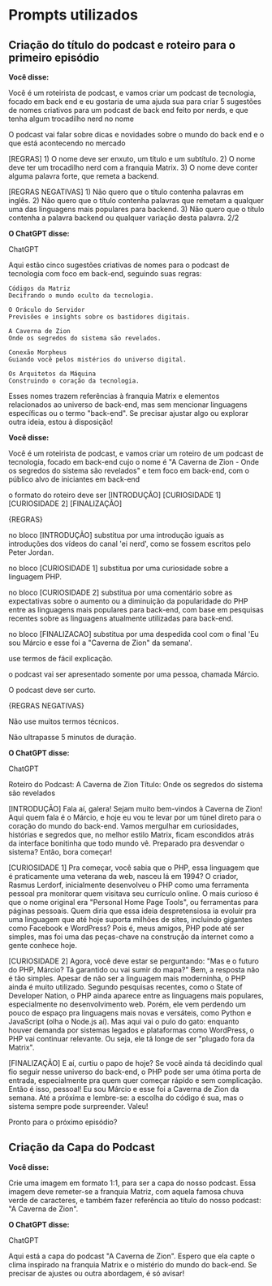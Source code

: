 # Prompts utilizados

## Criação do título do podcast e roteiro para o primeiro episódio

**Você disse:**

Você é um roteirista de podcast, e vamos criar um podcast de tecnologia, focado em back end e eu gostaria de uma ajuda sua para criar 5 sugestões de nomes criativos para um podcast de back end feito por nerds, e que tenha algum trocadilho nerd no nome

O podcast vai falar sobre dicas e novidades sobre o mundo do back end e o que está acontecendo no mercado

[REGRAS]  1) O nome deve ser enxuto, um título e um subtítulo. 2) O nome deve ter um trocadilho nerd com a franquia Matrix. 3) O nome deve conter alguma palavra forte, que remeta a backend.

[REGRAS NEGATIVAS] 1) Não quero que o título contenha palavras em inglês. 2) Não quero que o título contenha palavras que remetam a qualquer uma das linguagens mais populares para backend. 3) Não quero que o título contenha a palavra backend ou qualquer variação desta palavra.
2/2

**O ChatGPT disse:**

ChatGPT

Aqui estão cinco sugestões criativas de nomes para o podcast de tecnologia com foco em back-end, seguindo suas regras:

    Códigos da Matriz
    Decifrando o mundo oculto da tecnologia.

    O Oráculo do Servidor
    Previsões e insights sobre os bastidores digitais.

    A Caverna de Zion
    Onde os segredos do sistema são revelados.

    Conexão Morpheus
    Guiando você pelos mistérios do universo digital.

    Os Arquitetos da Máquina
    Construindo o coração da tecnologia.

Esses nomes trazem referências à franquia Matrix e elementos relacionados ao universo de back-end, mas sem mencionar linguagens específicas ou o termo "back-end". Se precisar ajustar algo ou explorar outra ideia, estou à disposição!

**Você disse:**

Você é um roteirista de podcast, e vamos criar um  roteiro de um podcast de tecnologia, focado em back-end cujo o nome é "A Caverna de Zion - Onde os segredos do sistema são revelados" e tem foco em back-end,  com o público alvo de iniciantes em back-end

o formato do roteiro deve ser
[INTRODUÇÃO]
[CURIOSIDADE 1]
[CURIOSIDADE 2]
[FINALIZAÇÃO]

{REGRAS}

no bloco [INTRODUÇÃO] substitua por uma introdução iguais as introduções dos vídeos do canal 'ei nerd', como se fossem escritos pelo Peter Jordan.

no bloco [CURIOSIDADE 1] substitua por uma curiosidade sobre a linguagem PHP.

no bloco [CURIOSIDADE 2] substitua por uma comentário sobre as expectativas sobre o aumento ou a diminuição da popularidade do PHP entre as linguagens mais populares para back-end, com base em pesquisas recentes sobre as linguagens atualmente utilizadas para back-end.

no bloco [FINALIZACAO] substitua por uma despedida cool com o final 'Eu sou Márcio e esse foi a "Caverna de Zion" da semana'.

use termos de fácil explicação.

o podcast vai ser apresentado somente por uma pessoa, chamada Márcio.

O podcast deve ser curto.

{REGRAS NEGATIVAS}

Não use muitos termos técnicos.

Não ultrapasse 5 minutos de duração.

**O ChatGPT disse:**

ChatGPT

Roteiro do Podcast: A Caverna de Zion
Título: Onde os segredos do sistema são revelados

[INTRODUÇÃO]
Fala aí, galera! Sejam muito bem-vindos à Caverna de Zion! Aqui quem fala é o Márcio, e hoje eu vou te levar por um túnel direto para o coração do mundo do back-end. Vamos mergulhar em curiosidades, histórias e segredos que, no melhor estilo Matrix, ficam escondidos atrás da interface bonitinha que todo mundo vê. Preparado pra desvendar o sistema? Então, bora começar!

[CURIOSIDADE 1]
Pra começar, você sabia que o PHP, essa linguagem que é praticamente uma veterana da web, nasceu lá em 1994? O criador, Rasmus Lerdorf, inicialmente desenvolveu o PHP como uma ferramenta pessoal pra monitorar quem visitava seu currículo online. O mais curioso é que o nome original era "Personal Home Page Tools", ou ferramentas para páginas pessoais. Quem diria que essa ideia despretensiosa ia evoluir pra uma linguagem que até hoje suporta milhões de sites, incluindo gigantes como Facebook e WordPress? Pois é, meus amigos, PHP pode até ser simples, mas foi uma das peças-chave na construção da internet como a gente conhece hoje.

[CURIOSIDADE 2]
Agora, você deve estar se perguntando: "Mas e o futuro do PHP, Márcio? Tá garantido ou vai sumir do mapa?" Bem, a resposta não é tão simples. Apesar de não ser a linguagem mais moderninha, o PHP ainda é muito utilizado. Segundo pesquisas recentes, como o State of Developer Nation, o PHP ainda aparece entre as linguagens mais populares, especialmente no desenvolvimento web. Porém, ele vem perdendo um pouco de espaço pra linguagens mais novas e versáteis, como Python e JavaScript (olha o Node.js aí).
Mas aqui vai o pulo do gato: enquanto houver demanda por sistemas legados e plataformas como WordPress, o PHP vai continuar relevante. Ou seja, ele tá longe de ser "plugado fora da Matrix".

[FINALIZAÇÃO]
E aí, curtiu o papo de hoje? Se você ainda tá decidindo qual fio seguir nesse universo do back-end, o PHP pode ser uma ótima porta de entrada, especialmente pra quem quer começar rápido e sem complicação. Então é isso, pessoal! Eu sou Márcio e esse foi a Caverna de Zion da semana. Até a próxima e lembre-se: a escolha do código é sua, mas o sistema sempre pode surpreender. Valeu!

Pronto para o próximo episódio?

## Criação da Capa do Podcast

**Você disse:**

Crie uma imagem em formato 1:1, para ser a capa do nosso podcast. Essa imagem deve remeter-se a franquia Matriz, com aquela famosa chuva verde de caracteres, e também fazer referência ao título do nosso podcast: "A Caverna de Zion".

**O ChatGPT disse:**

ChatGPT

Aqui está a capa do podcast "A Caverna de Zion". Espero que ela capte o clima inspirado na franquia Matrix e o mistério do mundo do back-end. Se precisar de ajustes ou outra abordagem, é só avisar!
